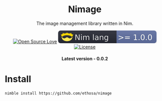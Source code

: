 <h1 align="center">Nimage</h1>
<div align="center">The image management library written in Nim.

[![Open Source Love](https://badges.frapsoft.com/os/v1/open-source.png?v=103)](https://github.com/ellerbrock/open-source-badges/)
[![Nim language-plastic](https://github.com/Ethosa/yukiko/blob/master/nim-lang.svg)](https://github.com/Ethosa/yukiko/blob/master/nim-lang.svg)
[![License](https://img.shields.io/github/license/Ethosa/nimage)](https://github.com/Ethosa/nimage/blob/master/LICENSE)

<h4 align="center">Latest version - 0.0.2</h4>
</div>

# Install
`nimble install https://github.com/ethosa/nimage`
